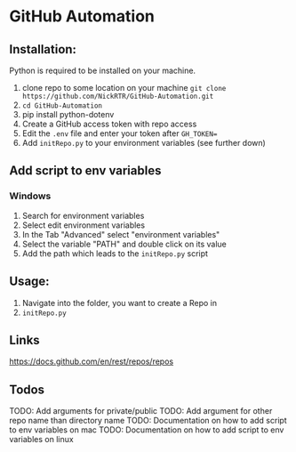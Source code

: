 # GitHub Automation

## Installation:

Python is required to be installed on your machine.

1. clone repo to some location on your machine `git clone https://github.com/NickRTR/GitHub-Automation.git`
2. `cd GitHub-Automation`
3. pip install python-dotenv
3. Create a GitHub access token with repo access
4. Edit the `.env` file and enter your token after `GH_TOKEN=`
5. Add `initRepo.py` to your environment variables (see further down)

## Add script to env variables

### Windows
1. Search for environment variables
2. Select edit environment variables
3. In the Tab "Advanced" select "environment variables"
4. Select the variable "PATH" and double click on its value
4. Add the path which leads to the `initRepo.py` script

## Usage:

1. Navigate into the folder, you want to create a Repo in
1. `initRepo.py`

## Links

https://docs.github.com/en/rest/repos/repos


## Todos

TODO: Add arguments for private/public
TODO: Add argument for other repo name than directory name
TODO: Documentation on how to add script to env variables on mac
TODO: Documentation on how to add script to env variables on linux
